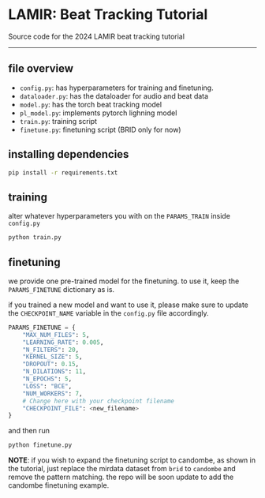 # LAMIR: Beat Tracking Tutorial

Source code for the 2024 LAMIR beat tracking tutorial

---

## file overview

* `config.py`: has hyperparameters for training and finetuning.
* `dataloader.py`: has the dataloader for audio and beat data
* `model.py`: has the torch beat tracking model
* `pl_model.py`: implements pytorch lighning model
* `train.py`: training script
* `finetune.py`: finetuning script (BRID only for now)

## installing dependencies
```bash
pip install -r requirements.txt
```

## training
alter whatever hyperparameters you with on the `PARAMS_TRAIN` inside `config.py`
```bash
python train.py
```

## finetuning
we provide one pre-trained model for the finetuning. to use it, keep the
`PARAMS_FINETUNE` dictionary as is.

if you trained a new model and want to use it, please make sure to update the
`CHECKPOINT_NAME` variable in the `config.py` file accordingly.

```python
PARAMS_FINETUNE = {
    "MAX_NUM_FILES": 5,
    "LEARNING_RATE": 0.005,
    "N_FILTERS": 20,
    "KERNEL_SIZE": 5,
    "DROPOUT": 0.15,
    "N_DILATIONS": 11,
    "N_EPOCHS": 5,
    "LOSS": "BCE",
    "NUM_WORKERS": 7,
    # Change here with your checkpoint filename
    "CHECKPOINT_FILE": <new_filename>
}
```

and then run

```bash
python finetune.py
```

**NOTE**: if you wish to expand the finetuning script to candombe, as shown in the
tutorial, just replace the mirdata dataset from `brid` to `candombe` and remove
the pattern matching. the repo will be soon update to add the candombe
finetuning example.
